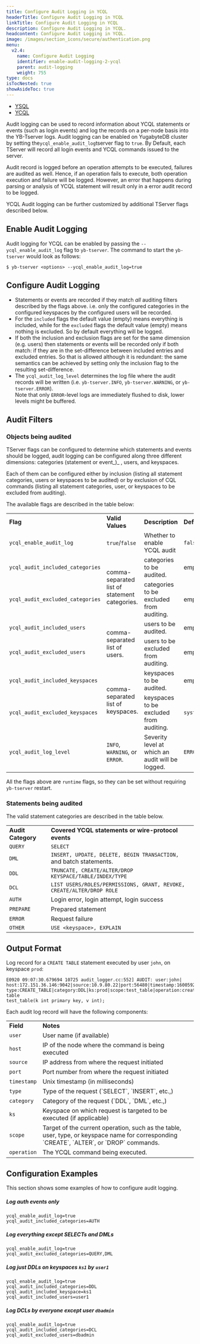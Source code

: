 ```yaml
---
title: Configure Audit Logging in YCQL
headerTitle: Configure Audit Logging in YCQL
linkTitle: Configure Audit Logging in YCQL
description: Configure Audit Logging in YCQL.
headcontent: Configure Audit Logging in YCQL.
image: /images/section_icons/secure/authentication.png
menu:
  v2.4:
    name: Configure Audit Logging
    identifier: enable-audit-logging-2-ycql
    parent: audit-logging
    weight: 755
type: docs
isTocNested: true
showAsideToc: true
---
```


<ul class="nav nav-tabs-alt nav-tabs-yb">
  <li >
    <a href="/preview/secure/audit-logging/audit-logging-ysql" class="nav-link">
      <i class="icon-postgres" aria-hidden="true"></i>
      YSQL
    </a>
  </li>
  <li >
    <a href="/preview/secure/audit-logging/audit-logging-ycql" class="nav-link active">
      <i class="icon-cassandra" aria-hidden="true"></i>
      YCQL
    </a>
  </li>
</ul>

Audit logging can be used to record information about YCQL statements or events (such as login events) and log the records on a per-node basis into the YB-Tserver logs. Audit logging can be enabled on YugabyteDB cluster by setting the` ycql_enable_audit_log `tserver flag to `true`. By Default, each TServer will record all login events and YCQL commands issued to the server.

Audit record is logged before an operation attempts to be executed, failures are audited as well. Hence, if an operation fails to execute, both operation execution and failure will be logged. However, an error that happens during parsing or analysis of YCQL statement will result only in a error audit record to be logged.

YCQL Audit logging can be further customized by additional TServer flags described below.

## Enable Audit Logging

Audit logging for YCQL can be enabled by passing the `--ycql_enable_audit_log` flag to `yb-tserver`. The command to start the `yb-tserver` would look as follows:

```
$ yb-tserver <options> --ycql_enable_audit_log=true
```

## Configure Audit Logging

*   Statements or events are recorded if they match _all_ auditing filters described by the flags above. i.e. only the configured categories in the configured keyspaces by the configured users will be recorded.
*   For the `included` flags the default value (empty) means everything is included, while for the `excluded` flags the default value (empty) means nothing is excluded. So by default everything will be logged.
*   If both the inclusion and exclusion flags are set for the same dimension (e.g. users) then statements or events will be recorded only if both match: if they are in the set-difference between included entries and excluded entries. So that is allowed although it is redundant: the same semantics can be achieved by setting only the inclusion flag to the resulting set-difference.
*   The `ycql_audit_log_level` determines the log file where the audit records will be written (i.e. `yb-tserver.INFO`, `yb-tserver.WARNING`, or `yb-tserver.ERROR`). \
Note that only `ERROR`-level logs are immediately flushed to disk, lower levels might be buffered.

## Audit Filters

### Objects being audited

TServer flags can be configured to determine which statements and events should be logged, audit logging can be configured along three different dimensions: categories (statement or event_)_ , users, and keyspaces.

Each of them can be configured either by inclusion (listing all statement categories, users or keyspaces to be audited) or by exclusion of CQL commands (listing all statement categories, user, or keyspaces to be excluded from auditing).

The available flags are described in the table below:


<table>
  <tr>
   <td><strong>Flag</strong></td>
   <td><strong>Valid Values</strong></td>
   <td><strong>Description</strong></td>
   <td><strong>Default Value</strong></td>
  </tr>
  <tr>
   <td><code>ycql_enable_audit_log</code></td>
   <td><code>true</code>/<code>false</code></td>
   <td>Whether to enable YCQL audit</td>
   <td><code>false</code></td>
  </tr>
  <tr>
   <td><code>ycql_audit_included_categories</code></td>
   <td rowspan="2" >comma-separated list of statement categories.</td>
   <td>categories to be audited.</td>
   <td>empty</td>
  </tr>
  <tr>
   <td><code>ycql_audit_excluded_categories</code></td>
   <td>categories to be excluded from auditing.</td>
   <td>empty</td>
  </tr>
  <tr>
   <td><code>ycql_audit_included_users</code></td>
   <td rowspan="2" >comma-separated list of users.</td>
   <td>users to be audited.</td>
   <td>empty</td>
  </tr>
  <tr>
   <td><code>ycql_audit_excluded_users</code></td>
   <td>users to be excluded from auditing.</td>
   <td>empty</td>
  </tr>
  <tr>
   <td><code>ycql_audit_included_keyspaces</code></td>
   <td rowspan="2" >comma-separated list of keyspaces.</td>
   <td>keyspaces to be audited.</td>
   <td>empty</td>
  </tr>
  <tr>
   <td><code>ycql_audit_excluded_keyspaces</code></td>
   <td>keyspaces to be excluded from auditing.</td>
   <td><code>system,system_schema,system_virtual_schema,system_auth</code></td>
  </tr>
  <tr>
   <td><code>ycql_audit_log_level</code></td>
   <td><code>INFO</code>, <code>WARNING</code>, or <code>ERROR</code>.</td>
   <td>Severity level at which an audit will be logged.</td>
   <td><code>ERROR</code></td>
  </tr>
</table>


All the flags above are `runtime` flags, so they can be set without requiring `yb-tserver` restart.

### Statements being audited

The valid statement categories are described in the table below.


<table>
  <tr>
   <td><strong>Audit Category</strong>
   </td>
   <td><strong>Covered YCQL statements or wire-protocol events</strong>
   </td>
  </tr>
  <tr>
   <td><code>QUERY</code>
   </td>
   <td><code>SELECT</code>
   </td>
  </tr>
  <tr>
   <td><code>DML</code>
   </td>
   <td><code>INSERT, UPDATE, DELETE, BEGIN TRANSACTION, </code>and batch statements.
   </td>
  </tr>
  <tr>
   <td><code>DDL</code>
   </td>
   <td><code>TRUNCATE, CREATE/ALTER/DROP KEYSPACE/TABLE/INDEX/TYPE </code>
   </td>
  </tr>
  <tr>
   <td><code>DCL</code>
   </td>
   <td><code>LIST USERS/ROLES/PERMISSIONS, GRANT, REVOKE, CREATE/ALTER/DROP ROLE</code>
   </td>
  </tr>
  <tr>
   <td><code>AUTH</code>
   </td>
   <td>Login error, login attempt, login success
   </td>
  </tr>
  <tr>
   <td><code>PREPARE</code>
   </td>
   <td>Prepared statement
   </td>
  </tr>
  <tr>
   <td><code>ERROR</code>
   </td>
   <td>Request failure
   </td>
  </tr>
  <tr>
   <td><code>OTHER</code>
   </td>
   <td><code>USE &lt;keyspace>, EXPLAIN</code>
   </td>
  </tr>
</table>

## Output Format

Log record for a `CREATE TABLE` statement executed by user `john`, on keyspace `prod`:


```
E0920 09:07:30.679694 10725 audit_logger.cc:552] AUDIT: user:john|
host:172.151.36.146:9042|source:10.9.80.22|port:56480|timestamp:1600592850679|
type:CREATE_TABLE|category:DDL|ks:prod|scope:test_table|operation:create table
test_table(k int primary key, v int);
```

Each audit log record will have the following components:

<table>
  <tr>
   <td><strong>Field</strong>

   </td>
   <td><strong>Notes</strong>

   </td>
  </tr>
  <tr>
   <td><code>user</code></td>
   <td>User name (if available)</td>
  </tr>
  <tr>
   <td><code>host</code>
   </td>
   <td>IP of the node where the command is being executed
   </td>
  </tr>
  <tr>
   <td><code>source</code>
   </td>
   <td>IP address from where the request initiated
   </td>
  </tr>
  <tr>
   <td><code>port</code>
   </td>
   <td>Port number from where the request initiated
   </td>
  </tr>
  <tr>
   <td><code>timestamp</code>
   </td>
   <td>Unix timestamp (in milliseconds)
   </td>
  </tr>
  <tr>
   <td><code>type</code>
   </td>
   <td>Type of the request (`SELECT`, `INSERT`, etc.,)
   </td>
  </tr>
  <tr>
   <td><code>category</code>
   </td>
   <td>Category of the request (`DDL`, `DML`, etc.,)
   </td>
  </tr>
  <tr>
   <td><code>ks</code>
   </td>
   <td>Keyspace on which request is targeted to be executed (if applicable)
   </td>
  </tr>
  <tr>
   <td><code>scope</code>
   </td>
   <td>Target of the current operation, such as the table, user, type, or keyspace name for corresponding `CREATE`, `ALTER`, or `DROP` commands.
   </td>
  </tr>
  <tr>
   <td><code>operation</code>
   </td>
   <td>The YCQL command being executed.
   </td>
  </tr>
</table>

## Configuration Examples

This section shows some examples of how to configure audit logging.


##### Log auth events only


```
ycql_enable_audit_log=true
ycql_audit_included_categories=AUTH
```


##### Log everything except SELECTs and DMLs


```
ycql_enable_audit_log=true
ycql_audit_excluded_categories=QUERY,DML
```


##### Log just DDLs on keyspaces `ks1` by `user1`


```
ycql_enable_audit_log=true
ycql_audit_included_categories=DDL
ycql_audit_included_keyspace=ks1
ycql_audit_included_users=user1
```


##### Log DCLs by everyone except user `dbadmin`


```
ycql_enable_audit_log=true
ycql_audit_included_categories=DCL
ycql_audit_excluded_users=dbadmin
```
